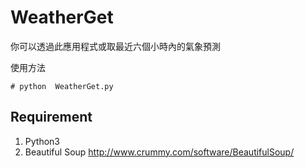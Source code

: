 WeatherGet
======

你可以透過此應用程式或取最近六個小時內的氣象預測


使用方法

    # python  WeatherGet.py

Requirement 
------------

1. Python3
2. Beautiful Soup http://www.crummy.com/software/BeautifulSoup/

